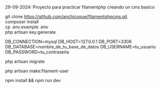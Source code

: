 29-09-2024:
Proyecto para practicar filamentphp creando un cms basico

git clone https://github.com/anchicoque/filamentphpcms.git <nuevo-nombre> <br>
composer install <br>
cp .env.example .env <br>
php artisan key:generate <br>

DB_CONNECTION=mysql
DB_HOST=127.0.0.1
DB_PORT=3306
DB_DATABASE=nombre_de_tu_base_de_datos
DB_USERNAME=tu_usuario
DB_PASSWORD=tu_contraseña

php artisan migrate

php artisan make:filament-user

npm install && npm run dev
